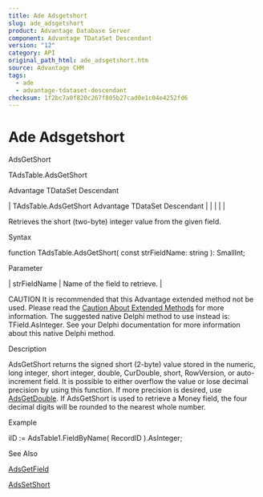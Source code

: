 ```yaml
---
title: Ade Adsgetshort
slug: ade_adsgetshort
product: Advantage Database Server
component: Advantage TDataSet Descendant
version: "12"
category: API
original_path_html: ade_adsgetshort.htm
source: Advantage CHM
tags:
  - ade
  - advantage-tdataset-descendant
checksum: 1f2bc7a0f820c267f805b27cad0e1c04e4252fd6
---
```


# Ade Adsgetshort

AdsGetShort

TAdsTable.AdsGetShort

Advantage TDataSet Descendant

| TAdsTable.AdsGetShort  Advantage TDataSet Descendant |  |  |  |  |

Retrieves the short (two-byte) integer value from the given field.

Syntax

function TAdsTable.AdsGetShort( const strFieldName: string ): SmallInt;

Parameter

| strFieldName | Name of the field to retrieve. |

CAUTION It is recommended that this Advantage extended method not be used. Please read the [Caution About Extended Methods](ade_caution_about_extended_methods.md) for more information. The suggested native Delphi method to use instead is: TField.AsInteger. See your Delphi documentation for more information about this native Delphi method.

Description

AdsGetShort returns the signed short (2-byte) value stored in the numeric, long integer, short integer, double, CurDouble, short, RowVersion, or auto-increment field. It is possible to either overflow the value or lose decimal precision by using this function. If more precision is desired, use [AdsGetDouble](ade_adsgetdouble.md). If AdsGetShort is used to retrieve a Money field, the four decimal digits will be rounded to the nearest whole number.

Example

iID := AdsTable1.FieldByName( RecordID ).AsInteger;

See Also

[AdsGetField](ade_adsgetfield.md)

[AdsSetShort](ade_adssetshort.md)
